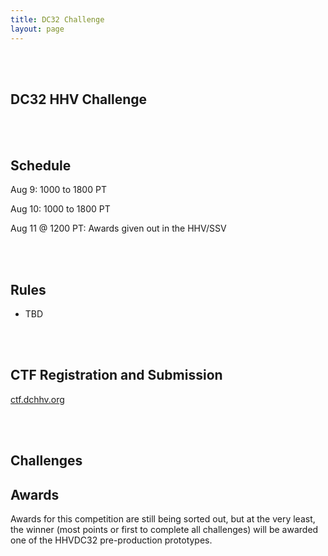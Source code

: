 ```yaml
---
title: DC32 Challenge
layout: page
---
```


<br/>
<br/>

## DC32 HHV Challenge

<br/>
<br/>

## Schedule

Aug 9: 1000 to 1800 PT

Aug 10: 1000 to 1800 PT

Aug 11 @ 1200 PT: Awards given out in the HHV/SSV

<br/>
<br/>

## Rules

* TBD

<br/>
<br/>

## CTF Registration and Submission
[ctf.dchhv.org](https://ctf.dchhv.org)

<br/>
<br/>

## Challenges

## Awards

Awards for this competition are still being sorted out, but at the very least, the winner (most points or first to complete all challenges) will be awarded one of the HHVDC32 pre-production prototypes.


